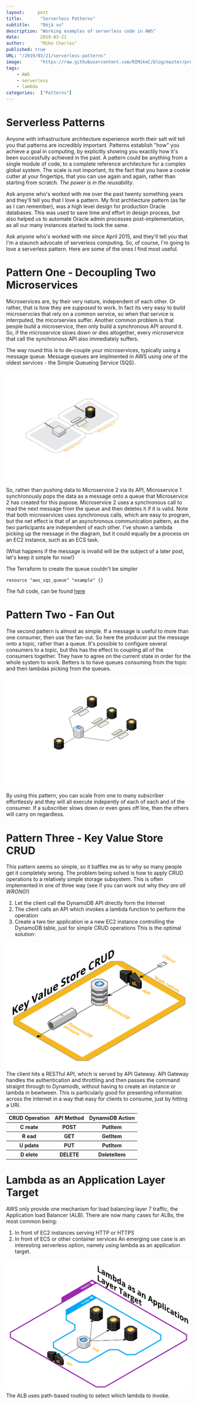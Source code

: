 ```yaml
---
layout:		post
title:       "Serverless Patterns"
subtitle:    "Déjà vu"
description: "Working examples of serverless code in AWS"
date:        2019-03-21
author:      "Mike Charles"
published: true
URL: "/2019/03/21/serverless-patterns"
image:       "https://raw.githubusercontent.com/RIMikeC/blog/master/prod/images/rockies.jpg"
tags:
    - AWS
    - serverless
    - lambda
categories:  ["Patterns"]
---
```


# Serverless Patterns

Anyone with infrastructure architecture experience worth their salt will tell you that patterns are incredibly important. Patterns establish "how" you achieve a goal in computing, by explicitly showing you exactily how it's been successfully achieved in the past.
A pattern could be anything from a single module of code, to a complete reference architecture for a complex global system. The scale is not important, its the fact that you have a cookie cutter at your fingertips, that you can use again and again, rather than starting from scratch. *The power is in the reusability*.

Ask anyone who's worked with me over the past twenty something years and they'll tell you that I love a pattern. My first archtiecture pattern (as far as I can remember), was a high level design for production Oracle databases. This was used to save time and effort in design process, but also helped us to automate Oracle admin processes post-implementation, as all our many instances started to look the same.

Ask anyone who's worked with me since April 2015, and they'll tell you that I'm a staunch advocate of serverless computing. So, of course, I'm going to love a serverless pattern. Here are some of the ones I find most useful.

# Pattern One - Decoupling Two Microservices
Microservices are, by their very nature, independent of each other. Or rather, that is how they are *supposed* to work. In fact its very easy to build microservcies that rely on a common service, so when that service is interrputed, the micorservies suffer. Another common problem is that people build a microservice, then only build a synchronous API around it. So, if the microservice slows down or dies altogether, every microservice that call the synchronous API also immediately suffers.

The way round this is to de-couple your microservices, typically using a message queue. Message queues are implmented in AWS using one of the oldest services - the Simple Queueing Service (SQS).

![async](https://raw.githubusercontent.com/RIMikeC/blog/master/prod/images/asyncmsg.png)

So, rather than pushing data to Microservice 2 via its API, Microservice 1 synchronously pops the data as a message onto a queue that Microservice 2 has created for this pupose. Microservice 2 uses a synchronous call to read the next message from the queue and then deletes it if it is valid. Note that both microservices uses synchronous calls, which are easy to program, but the net effect is that of an asynchronous communication pattern, as the two participants are independent of each other. I've shown a lambda picking up the message in the diagram, but it could equally be a process on an EC2 instance, such as an ECS task.

(What happens if the message is invalid will be the subject of a later post, let's keep it simple for now!)

The Terraform to create the queue couldn't be simpler

````hcl
resource "aws_sqs_queue" "example" {}
````

The full code, can be found [here](https://github.com/RIMikeC/patterns)


# Pattern Two - Fan Out
The second pattern is almost as simple. If a message is useful to more than one consumer, then use the fan-out. So here the producer put the message onto a topic, rather than a queue. It's possible to configure several consumers to a topic, but this has the effect to coupling all of the consumers together. They have to agree on the current state in order for the whole system to work. Betters is to have queues consuming from the topic and then lambdas picking from the queues.


![fanout](https://raw.githubusercontent.com/RIMikeC/blog/master/prod/images/fanout.png)

By using this pattern, you can scale from one to  many subscriber effortlessly and they will all execute indepently of each of each and of the consumer. If a subscriber slows down or even goes off line, then the others will carry on regardless.

# Pattern Three - Key Value Store CRUD

This pattern seems so simple, so it baffles me as to why so many people get it completely wrong. The problem being solved is how to apply CRUD operations to a relatively simple storage subsystem. 
This is often implemented in one of three way (see if you can work out why *they are all WRONG*!)
1. Let the client call the DynamoDB API directly form the Internet
1. The client calls an API which invokes a lambda function to perform the operation
1. Create a two tier application ie a new EC2 instance controlling the DynamoDB table, just for simple CRUD operations
This is the optimal solution:

![CRUD](https://raw.githubusercontent.com/RIMikeC/blog/master/prod/images/keyvaluecrud.png)
The client hits a RESTful API, which is served by API Gateway. API Gateway handles the authentication and throttling and then passes the command straignt through to Dynamodb, without having to create an instance or lambda in bewtween. This is particularly good for presenting information across the Internet in a way that easy for clients to consume, just by hitting a URI.

<table>
 <tr>
  <th>CRUD Operation</th>
  <th>API Method</th>
  <th>DynamoDB Action</th>
 </tr>
 <tr>
  <th>C reate</th>
  <th>POST</th>
  <th>PutItem</th>
 </tr>
 <tr>
  <th>R ead</th>
  <th>GET</th>
  <th>GetItem</th>
 </tr>
 <tr>
  <th>U pdate</th>
  <th>PUT</th>
  <th>PutItem</th>
 </tr>
 <tr>
  <th>D elete</th>
  <th>DELETE</th>
  <th>DeleteItem</th>
 </tr>
</table>

# Lambda as an Application Layer Target
AWS only provide one mechanism for load balancing layer 7 traffic, the Application load Balancer (ALB). There are now many cases for ALBs, the most common being:
1. In front of EC2 instances serving HTTP or HTTPS
1. In front of ECS or other container services
An emerging use case is an interesting serverless option, namely using lambda as an application target.

![ALB](https://raw.githubusercontent.com/RIMikeC/blog/master/prod/images/lambdaapptarget.png)
The ALB uses path-based routing to select which lambda to invoke.
